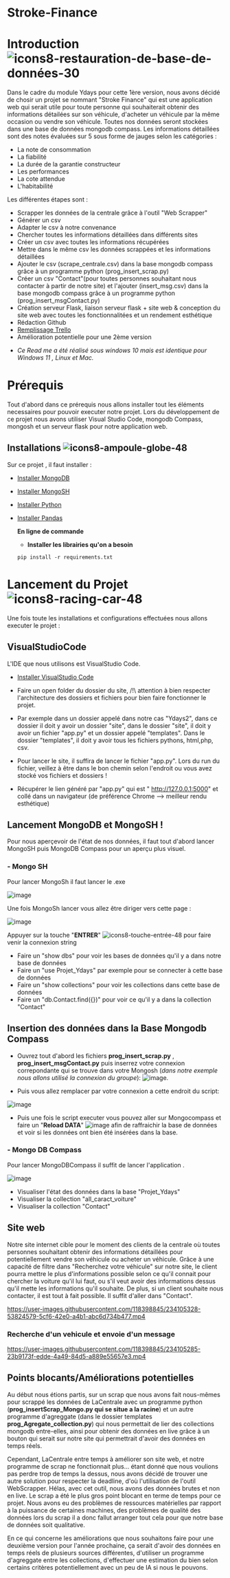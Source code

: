# Stroke-Finance

# Introduction ![icons8-restauration-de-base-de-données-30](https://user-images.githubusercontent.com/118398845/214827690-29f8d27a-0924-41a1-b497-621daf362856.png)

Dans le cadre du module Ydays pour cette 1ère version, nous avons décidé de chosir un projet se nommant "Stroke Finance" qui est une application web qui serait utile pour toute personne qui souhaiterait obtenir des informations détailées sur son véhicule, d'acheter un véhicule par la même occasion ou vendre son véhicule. Toutes nos données seront stockées dans une base de données mongodb compass. Les informations détaillées sont des notes évaluées sur 5 sous forme de jauges selon les catégories : 

 - La note de consommation
 - La fiabilité
 - La durée de la garantie constructeur
 - Les performances
 - La cote attendue
 - L'habitabilité 
 
Les différentes étapes sont :
 - Scrapper les données de la centrale grâce à l'outil "Web Scrapper"
 - Générer un csv 
 - Adapter le csv à notre convenance
 - Chercher toutes les informations détaillées dans différents sites
 - Créer un csv avec toutes les informations récupérées 
 - Mettre dans le même csv les données scrappées et les informations détaillées
 - Ajouter le csv (scrape_centrale.csv) dans la base mongodb compass grâce à un programme python (prog_insert_scrap.py)
 - Créer un csv "Contact"(pour toutes personnes souhaitant nous contacter à partir de notre site) et l'ajouter (insert_msg.csv) dans la base mongodb compass grâce à un programme python (prog_insert_msgContact.py)
 - Création serveur Flask, liaison serveur flask + site web & conception du site web avec toutes les fonctionnalitées et un rendement esthétique
 - Rédaction Github
 - [Remplissage Trello](https://trello.com/b/Os0mVTke/stroke-finance)
 - Amélioration potentielle pour une 2ème version

* *Ce Read me a été réalisé sous windows 10 mais est identique pour Windows 11 , Linux et Mac.* 

# Prérequis 
Tout d'abord dans ce prérequis nous allons installer tout les éléments necessaires pour pouvoir executer notre projet. Lors du développement de ce projet nous avons utiliser Visual Studio Code, mongodb Compass, mongosh et un serveur flask pour notre application web.

## Installations ![icons8-ampoule-globe-48](https://user-images.githubusercontent.com/118398845/214812403-1cdb1c93-4937-4550-89cd-e32e7aee91eb.png)


Sur ce projet , il faut installer : 

- [Installer MongoDB](https://www.mongodb.com/try/download/community)
- [Installer MongoSH](https://www.mongodb.com/try/download/shell)
- [Installer Python](https://www.python.org/downloads/)
- [Installer Pandas](https://pandas.pydata.org/pandas-docs/stable/getting_started/install.html)

  **En ligne de commande**
  
   - __Installer les librairies qu'on a besoin__
   
   ``````
   pip install -r requirements.txt
   
   ``````
# Lancement du Projet  ![icons8-racing-car-48](https://user-images.githubusercontent.com/118398845/214806718-ba2df5ba-7db1-43f1-b2ee-69bc30ba779d.png)

Une fois toute les installations et configurations effectuées nous allons executer le projet : 

## VisualStudioCode

L'IDE que nous utilisons est VisualStudio Code.

- [Installer VisualStudio Code](https://code.visualstudio.com/download)

- Faire un open folder du dossier du site, /!\ attention à bien respecter l'architecture des dossiers et fichiers pour bien faire fonctionner le projet.
- Par exemple dans un dossier appelé dans notre cas "Ydays2", dans ce dossier il doit y avoir un dossier "site", dans le dossier "site", il doit y avoir un fichier "app.py" et un dossier appelé "templates". Dans le dossier "templates", il doit y avoir tous les fichiers pythons, html,php, csv. 
- Pour lancer le site, il suffira de lancer le fichier "app.py". Lors du run du fichier, veillez à être dans le bon chemin selon l'endroit ou vous avez stocké vos fichiers et dossiers ! 
- Récupérer le lien généré par "app.py" qui est " http://127.0.0.1:5000" et collé dans un navigateur (de préférence Chrome --> meilleur rendu esthétique)


## Lancement MongoDB et MongoSH !

Pour nous aperçevoir de l'état de nos données, il faut tout d'abord lancer MongoSH puis MongoDB Compass pour un aperçu plus visuel.

### - Mongo SH

Pour lancer MongoSh il faut lancer le .exe 

![image](https://user-images.githubusercontent.com/118398845/212062370-fc86b674-6c3c-454d-a825-e346e715d4c4.png)

Une fois MongoSh lancer vous allez être diriger vers cette page :

![image](https://user-images.githubusercontent.com/118398845/214807947-221f3776-7479-41f0-8745-55eaa78b27f9.png)

Appuyer sur la touche "__ENTRER__" ![icons8-touche-entrée-48](https://user-images.githubusercontent.com/118398845/214808187-4534a048-76f7-4940-aeb6-00c5c5ca07f6.png) pour faire venir la connexion string

- Faire un "show dbs" pour voir les bases de données qu'il y a dans notre base de données 
- Faire un "use Projet_Ydays" par exemple pour se connecter à cette base de données
- Faire un "show collections" pour voir les collections dans cette base de données
- Faire un "db.Contact.find({})" pour voir ce qu'il y a dans la collection "Contact"

## Insertion des données dans la Base Mongodb Compass

- Ouvrez tout d'abord les fichiers **prog_insert_scrap.py** , **prog_insert_msgContact.py** puis inserrez votre connexion correpondante qui se trouve dans votre Mongosh (_dans notre exemple nous allons utilisé la connexion du groupe_):
![image](https://user-images.githubusercontent.com/118398845/214821948-01842b1f-5ea9-47f3-97df-b0553b917c20.png).

- Puis vous allez remplacer par votre connexion a cette endroit du script: 
 
![image](https://user-images.githubusercontent.com/118398845/214965007-c64deb44-a73c-4470-8b15-5d239b12386a.png)

- Puis une fois le script executer vous pouvez aller sur Mongocompass et faire un "__Reload DATA__"  ![image](https://user-images.githubusercontent.com/118398845/214893686-217c8788-a47b-4a87-a294-b11924657b20.png) afin de raffraichir la base de données et voir si les données ont bien été insérées dans la base.

### - Mongo DB Compass

Pour lancer MongoDBCompass il suffit de lancer l'application .

![image](https://user-images.githubusercontent.com/118398845/212063294-919a8d34-7a2b-4203-b712-5ee4a5104ec0.png)

- Visualiser l'état des données dans la base "Projet_Ydays"
- Visualiser la collection "all_caract_voiture"
- Visualiser la collection "Contact"


## Site web

Notre site internet cible pour le moment des clients de la centrale où toutes personnes souhaitant obtenir des informations détaillées pour potentiellement vendre son véhicule ou acheter un véhicule. Grâce à une capacité de filtre dans "Recherchez votre véhicule" sur notre site, le client pourra mettre le plus d'informations possible selon ce qu'il connait pour chercher la voiture qu'il lui faut, ou s'il veut avoir des informations dessus qu'il mette les informations qu'il souhaite.
De plus, si un client souhaite nous contacter, il est tout à fait possible. Il suffit d'aller dans "Contact".

https://user-images.githubusercontent.com/118398845/234105328-53824579-5cf6-42e0-a4b1-abc6d734b477.mp4

### Recherche d'un vehicule et envoie d'un message



https://user-images.githubusercontent.com/118398845/234105285-23b9173f-edde-4a49-84d5-a889e55657e3.mp4



## Points blocants/Améliorations potentielles

Au début nous étions partis, sur un scrap que nous avons fait nous-mêmes pour scrappé les données de LaCentrale avec un programme python (__prog_insertScrap_Mongo.py qui se situe a la racine__) et un autre programme d'agreggate (dans le dossier templates __prog_Agregate_collection.py__) qui nous permettait de lier des collections mongodb entre-elles, ainsi pour obtenir des données en live grâce à un bouton qui serait sur notre site qui permettrait d'avoir des données en temps réels. 

Cependant, LaCentrale entre temps à améliorer son site web, et notre programme de scrap ne fonctionnait plus... étant donné que nous voulions pas perdre trop de temps la dessus, nous avons décidé de trouver une autre solution pour respecter la deadline, d'où l'utilisation de l'outil WebScrapper. Hélas, avec cet outil, nous avons des données brutes et non en live. Le scrap a été le plus gros point blocant en terme de temps pour ce projet. Nous avons eu des problèmes de ressources matérielles par rapport à la puissance de certaines machines, des problèmes de qualité des données lors du scrap il a donc fallut arranger tout cela pour que notre base de données soit qualitative.

En ce qui concerne les améliorations que nous souhaitons faire pour une deuxième version pour l'année prochaine, ça serait d'avoir des données en temps réels de plusieurs sources différentes, d'utiliser un programme d'agreggate entre les collections, d'effectuer une estimation du bien selon certains critères potentiellement avec un peu de IA si nous le pouvons.

